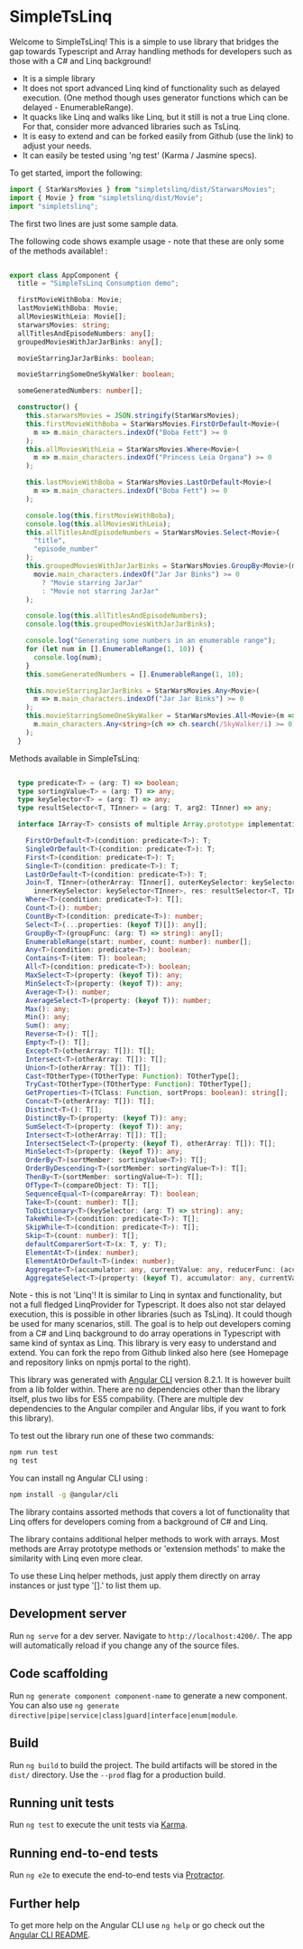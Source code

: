 # SimpleTsLinq

Welcome to SimpleTsLinq! This is a simple to use library that bridges the gap towards Typescript and Array handling methods for developers such as those with a C# and Linq background!

* It is a simple library
* It does not sport advanced Linq kind of functionality such as delayed execution. (One method though uses generator functions which can be delayed - EnumerableRange).
* It quacks like Linq and walks like Linq, but it still is not a true Linq clone. For that, consider more advanced libraries such as TsLinq.
* It is easy to extend and can be forked easily from Github (use the link) to adjust your needs.
* It can easily be tested using 'ng test' (Karma / Jasmine specs).

To get started, import the following:

```typescript
import { StarWarsMovies } from "simpletslinq/dist/StarwarsMovies";
import { Movie } from "simpletslinq/dist/Movie";
import "simpletslinq";
```
The first two lines are just some sample data.

The following code shows example usage - note that these are only some of the methods available! :

```typescript

export class AppComponent {
  title = "SimpleTsLinq Consumption demo";

  firstMovieWithBoba: Movie;
  lastMovieWithBoba: Movie;
  allMoviesWithLeia: Movie[];
  starwarsMovies: string;
  allTitlesAndEpisodeNumbers: any[];
  groupedMoviesWithJarJarBinks: any[];

  movieStarringJarJarBinks: boolean;

  movieStarringSomeOneSkyWalker: boolean;

  someGeneratedNumbers: number[];

  constructor() {
    this.starwarsMovies = JSON.stringify(StarWarsMovies);
    this.firstMovieWithBoba = StarWarsMovies.FirstOrDefault<Movie>(
      m => m.main_characters.indexOf("Boba Fett") >= 0
    );
    this.allMoviesWithLeia = StarWarsMovies.Where<Movie>(
      m => m.main_characters.indexOf("Princess Leia Organa") >= 0
    );

    this.lastMovieWithBoba = StarWarsMovies.LastOrDefault<Movie>(
      m => m.main_characters.indexOf("Boba Fett") >= 0
    );

    console.log(this.firstMovieWithBoba);
    console.log(this.allMoviesWithLeia);
    this.allTitlesAndEpisodeNumbers = StarWarsMovies.Select<Movie>(
      "title",
      "episode_number"
    );
    this.groupedMoviesWithJarJarBinks = StarWarsMovies.GroupBy<Movie>(movie =>
      movie.main_characters.indexOf("Jar Jar Binks") >= 0
        ? "Movie starring JarJar"
        : "Movie not starring JarJar"
    );

    console.log(this.allTitlesAndEpisodeNumbers);
    console.log(this.groupedMoviesWithJarJarBinks);

    console.log("Generating some numbers in an enumerable range");
    for (let num in [].EnumerableRange(1, 10)) {
      console.log(num);
    }
    this.someGeneratedNumbers = [].EnumerableRange(1, 10);

    this.movieStarringJarJarBinks = StarWarsMovies.Any<Movie>(
      m => m.main_characters.indexOf("Jar Jar Binks") >= 0
    );
    this.movieStarringSomeOneSkyWalker = StarWarsMovies.All<Movie>(m =>
      m.main_characters.Any<string>(ch => ch.search(/SkyWalker/i) >= 0)
    );
  }

```



Methods available in SimpleTsLinq:

```typescript

  type predicate<T> = (arg: T) => boolean;
  type sortingValue<T> = (arg: T) => any;
  type keySelector<T> = (arg: T) => any;
  type resultSelector<T, TInner> = (arg: T, arg2: TInner) => any;

  interface IArray<T> consists of multiple Array.prototype implementations.

    FirstOrDefault<T>(condition: predicate<T>): T;
    SingleOrDefault<T>(condition: predicate<T>): T;
    First<T>(condition: predicate<T>): T;
    Single<T>(condition: predicate<T>): T;
    LastOrDefault<T>(condition: predicate<T>): T;
    Join<T, TInner>(otherArray: TInner[], outerKeySelector: keySelector<T>,
      innerKeySelector: keySelector<TInner>, res: resultSelector<T, TInner>): any[];
    Where<T>(condition: predicate<T>): T[];
    Count<T>(): number;
    CountBy<T>(condition: predicate<T>): number;
    Select<T>(...properties: (keyof T)[]): any[];
    GroupBy<T>(groupFunc: (arg: T) => string): any[];
    EnumerableRange(start: number, count: number): number[];
    Any<T>(condition: predicate<T>): boolean;
    Contains<T>(item: T): boolean;
    All<T>(condition: predicate<T>): boolean;
    MaxSelect<T>(property: (keyof T)): any;
    MinSelect<T>(property: (keyof T)): any;
    Average<T>(): number;
    AverageSelect<T>(property: (keyof T)): number;
    Max(): any;
    Min(): any;
    Sum(): any;
    Reverse<T>(): T[];
    Empty<T>(): T[];
    Except<T>(otherArray: T[]): T[];
    Intersect<T>(otherArray: T[]): T[];
    Union<T>(otherArray: T[]): T[];
    Cast<TOtherType>(TOtherType: Function): TOtherType[];
    TryCast<TOtherType>(TOtherType: Function): TOtherType[];
    GetProperties<T>(TClass: Function, sortProps: boolean): string[];
    Concat<T>(otherArray: T[]): T[];
    Distinct<T>(): T[];
    DistinctBy<T>(property: (keyof T)): any;
    SumSelect<T>(property: (keyof T)): any;
    Intersect<T>(otherArray: T[]): T[];
    IntersectSelect<T>(property: (keyof T), otherArray: T[]): T[];
    MinSelect<T>(property: (keyof T)): any;
    OrderBy<T>(sortMember: sortingValue<T>): T[];
    OrderByDescending<T>(sortMember: sortingValue<T>): T[];
    ThenBy<T>(sortMember: sortingValue<T>): T[];
    OfType<T>(compareObject: T): T[];
    SequenceEqual<T>(compareArray: T): boolean;
    Take<T>(count: number): T[];
    ToDictionary<T>(keySelector: (arg: T) => string): any;
    TakeWhile<T>(condition: predicate<T>): T[];
    SkipWhile<T>(condition: predicate<T>): T[];
    Skip<T>(count: number): T[];
    defaultComparerSort<T>(x: T, y: T);
    ElementAt<T>(index: number);
    ElementAtOrDefault<T>(index: number);
    Aggregate<T>(accumulator: any, currentValue: any, reducerFunc: (accumulator: any, currentValue: any) => any): any;
    AggregateSelect<T>(property: (keyof T), accumulator: any, currentValue: any, reducerFunc: (accumulator: any, currentValue: any) => any): any;

```



Note - this is not 'Linq'! It is similar to Linq in syntax and functionality, but not a full fledged LinqProvider for Typescript. It does also not star delayed execution, this is possible in other libraries (such as TsLinq). It could though be used for many scenarios, still. The goal is to help out developers coming from a  C# and Linq background to do array operations in Typescript with same kind of syntax as Linq. This library is very easy to understand and extend. You can fork the repo from Github linked also here (see Homepage and repository links on npmjs portal to the right).

This library was generated with [Angular CLI](https://github.com/angular/angular-cli) version 8.2.1.
It is however built from a lib folder within. There are no dependencies other than the library itself,
plus two libs for ES5 compability. (There are multiple dev dependencies to the Angular compiler and Angular libs, if you want to fork this library).

To test out the library run one of these two commands:
```bash
npm run test
ng test
```

You can install ng Angular CLI using :

```bash
npm install -g @angular/cli
```

The library contains assorted methods that covers a lot of functionality that Linq offers for developers coming from a background of C# and Linq. 

The library contains additional helper methods to work with arrays. Most methods are Array prototype methods or 'extension methods' to make the similarity with Linq even more clear.

To use these Linq helper methods, just apply them directly on array instances or just type '[].' to list them up.

## Development server

Run `ng serve` for a dev server. Navigate to `http://localhost:4200/`. The app will automatically reload if you change any of the source files.

## Code scaffolding

Run `ng generate component component-name` to generate a new component. You can also use `ng generate directive|pipe|service|class|guard|interface|enum|module`.

## Build

Run `ng build` to build the project. The build artifacts will be stored in the `dist/` directory. Use the `--prod` flag for a production build.

## Running unit tests

Run `ng test` to execute the unit tests via [Karma](https://karma-runner.github.io).

## Running end-to-end tests

Run `ng e2e` to execute the end-to-end tests via [Protractor](http://www.protractortest.org/).

## Further help

To get more help on the Angular CLI use `ng help` or go check out the [Angular CLI README](https://github.com/angular/angular-cli/blob/master/README.md).
